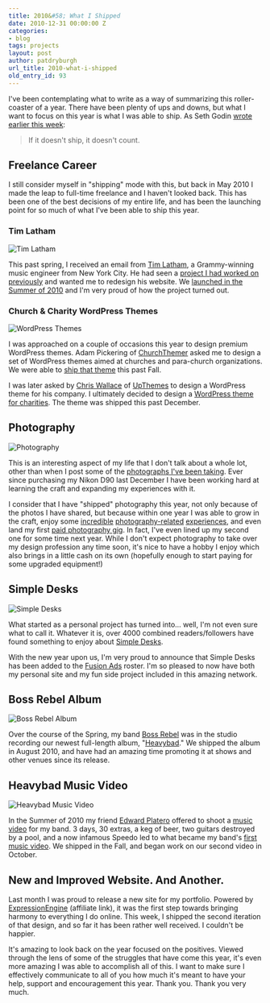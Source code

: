 ```yaml
---
title: 2010&#58; What I Shipped
date: 2010-12-31 00:00:00 Z
categories:
- blog
tags: projects
layout: post
author: patdryburgh
url_title: 2010-what-i-shipped
old_entry_id: 93
---
```


I've been contemplating what to write as a way of summarizing this roller-coaster of a year. There have been plenty of ups and downs, but what I want to focus on this year is what I was able to ship. As Seth Godin [wrote earlier this week](http://sethgodin.typepad.com/seths_blog/2010/12/yearinreview.html):

>If it doesn't ship, it doesn't count.

## Freelance Career

I still consider myself in "shipping" mode with this, but back in May 2010 I made the leap to full-time freelance and I haven't looked back. This has been one of the best decisions of my entire life, and has been the launching point for so much of what I've been able to ship this year.

### Tim Latham

<img src="{{ site.url }}/images/uploads/timlatham_post.jpg" alt="Tim Latham" />

This past spring, I received an email from [Tim Latham](http://protools-mixing.com), a Grammy-winning music engineer from New York City. He had seen a [project I had worked on previously](http://patdryburgh.com/work/project/feedback-audio) and wanted me to redesign his website. We [launched in the Summer of 2010](http://protools-mixing.com) and I'm very proud of how the project turned out.

### Church & Charity WordPress Themes

<img src="{{ site.url }}/images/uploads/wpthemes.jpg" alt="WordPress Themes" />

I was approached on a couple of occasions this year to design premium WordPress themes. Adam Pickering of [ChurchThemer](http://churchthemer.com/) asked me to design a set of WordPress themes aimed at churches and para-church organizations. We were able to [ship that theme](http://churchthemer.com/) this past Fall.

I was later asked by [Chris Wallace](http://chris-wallace.com) of [UpThemes](http://upthemes.com) to design a WordPress theme for his company. I ultimately decided to design a [WordPress theme for charities](http://upthemes.com/themes/charity-theme/). The theme was shipped this past December.

## Photography

<img src="{{ site.url }}/images/uploads/photography.jpg" alt="Photography" />

This is an interesting aspect of my life that I don't talk about a whole lot, other than when I post some of the [photographs I've been taking](http://patdryburgh.com). Ever since purchasing my Nikon D90 last December I have been working hard at learning the craft and expanding my experiences with it.

I consider that I have "shipped" photography this year, not only because of the photos I have shared, but because within one year I was able to grow in the craft, enjoy some [incredible](http://patdryburgh.com/blog/montreal-easter-2010) [photography-related](http://patdryburgh.com/blog/flashmob-in-stratford-ontario) [experiences](http://patdryburgh.com/blog/joel-geleynse-music-video-shoot), and even land my first [paid photography gig](http://www.flickr.com/photos/patdryburgh/5303650343/). In fact, I've even lined up my second one for some time next year. While I don't expect photography to take over my design profession any time soon, it's nice to have a hobby I enjoy which also brings in a little cash on its own (hopefully enough to start paying for some upgraded equipment!)

## Simple Desks

<img src="{{ site.url }}/images/uploads/simpledesks.jpg" alt="Simple Desks" />

What started as a personal project has turned into… well, I'm not even sure what to call it. Whatever it is, over 4000 combined readers/followers have found something to enjoy about [Simple Desks](http://simpledesks.tumblr.com/).

With the new year upon us, I'm very proud to announce that Simple Desks has been added to the [Fusion Ads](http://fusionads.net) roster. I'm so pleased to now have both my personal site and my fun side project included in this amazing network.

## Boss Rebel Album

<img src="{{ site.url }}/images/uploads/heavybad_ac.jpg" alt="Boss Rebel Album" />

Over the course of the Spring, my band [Boss Rebel](http://bossrebel.com) was in the studio recording our newest full-length album, "[Heavybad](http://itunes.apple.com/album/heavybad/id389368089)." We shipped the album in August 2010, and have had an amazing time promoting it at shows and other venues since its release.

## Heavybad Music Video

<img src="{{ site.url }}/images/uploads/heavybad_vid.jpg" alt="Heavybad Music Video" />

In the Summer of 2010 my friend [Edward Platero](http://edwardplatero.com/) offered to shoot a [music video](http://vimeo.com/15709780) for my band. 3 days, 30 extras, a keg of beer, two guitars destroyed by a pool, and a now infamous Speedo led to what became my band's [first music video](http://vimeo.com/15709780). We shipped in the Fall, and began work on our second video in October.

## New and Improved Website. And Another.

Last month I was proud to release a new site for my portfolio. Powered by [ExpressionEngine](http://www.expressionengine.com/index.php?affiliate=patdryburgh) <span class="affl">(affiliate link)</span>, it was the first step towards bringing harmony to everything I do online. This week, I shipped the second iteration of that design, and so far it has been rather well received. I couldn't be happier.

It's amazing to look back on the year focused on the positives. Viewed through the lens of some of the struggles that have come this year, it's even more amazing I was able to accomplish all of this. I want to make sure I effectively communicate to all of you how much it's meant to have your help, support and encouragement this year. Thank you. Thank you very much.